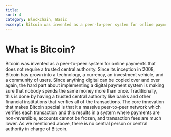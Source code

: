 ```yaml
---
title: 
sort: 4
category: Blockchain, Basic
excerpt: Bitcoin was invented as a peer-to-peer system for online payments that does not require a trusted central authority and has grown into a technology, a currency, an investment vehicle, and a community of users.
---
```

# What is Bitcoin?
Bitcoin was invented as a peer-to-peer system for online payments that does not require a trusted central authority. Since its inception in 2008, Bitcoin has grown into a technology, a currency, an investment vehicle, and a community of users. Since anything digital can be copied over and over again, the hard part about implementing a digital payment system is making sure that nobody spends the same money more than once. Traditionally, this is done by having a trusted central authority like banks and other financial institutions that verifies all of the transactions. The core innovation that makes Bitcoin special is that it a massive peer-to-peer network which verifies each transaction and this results in a system where payments are non-reversible, accounts cannot be frozen, and transaction fees are much lower. As we mentioned above, there is no central person or central authority in charge of Bitcoin.
